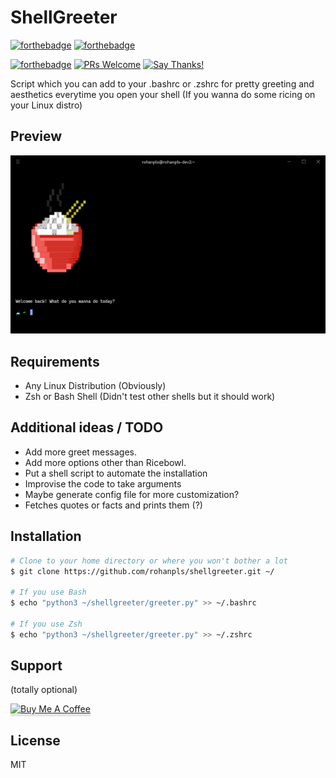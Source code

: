 # ShellGreeter

[![forthebadge](https://forthebadge.com/images/badges/made-with-python.svg)](https://forthebadge.com)
[![forthebadge](https://forthebadge.com/images/badges/built-with-love.svg)](https://forthebadge.com)

[![forthebadge](https://forthebadge.com/images/badges/works-on-my-machine.svg)](https://forthebadge.com)
[![PRs Welcome](https://img.shields.io/badge/PRs-welcome-brightgreen.svg?style=flat-square)](https://makeapullrequest.com) 
[![Say Thanks!](https://img.shields.io/badge/Say%20Thanks-!-1EAEDB.svg)](https://saythanks.io/to/rohanpls)

Script which you can add to your .bashrc or .zshrc for pretty greeting and aesthetics everytime you open your shell (If you wanna do some ricing on your Linux distro)


## Preview

![screenshot](https://raw.githubusercontent.com/rohanpls/shellgreeter/main/media/2022-06-30_14-30-42.png)


## Requirements

* Any Linux Distribution (Obviously)
* Zsh or Bash Shell (Didn't test other shells but it should work)

## Additional ideas / TODO

* Add more greet messages.
* Add more options other than Ricebowl.
* Put a shell script to automate the installation
* Improvise the code to take arguments
* Maybe generate config file for more customization?
* Fetches quotes or facts and prints them (?)

## Installation

```bash
# Clone to your home directory or where you won't bother a lot
$ git clone https://github.com/rohanpls/shellgreeter.git ~/

# If you use Bash
$ echo "python3 ~/shellgreeter/greeter.py" >> ~/.bashrc

# If you use Zsh
$ echo "python3 ~/shellgreeter/greeter.py" >> ~/.zshrc

```

## Support

(totally optional)

<a href="https://www.buymeacoffee.com/rohanpls" target="_blank"><img src="https://www.buymeacoffee.com/assets/img/custom_images/purple_img.png" alt="Buy Me A Coffee" style="height: 41px !important;width: 174px !important;box-shadow: 0px 3px 2px 0px rgba(190, 190, 190, 0.5) !important;-webkit-box-shadow: 0px 3px 2px 0px rgba(190, 190, 190, 0.5) !important;" ></a>

## License 

MIT